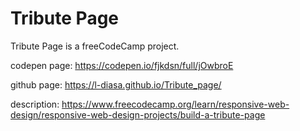 # Tribute Page

Tribute Page is a freeCodeCamp project.

codepen page: https://codepen.io/fjkdsn/full/jOwbroE

github page: https://l-diasa.github.io/Tribute_page/

description: https://www.freecodecamp.org/learn/responsive-web-design/responsive-web-design-projects/build-a-tribute-page
